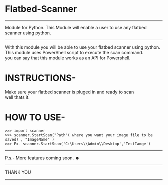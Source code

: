 # Flatbed-Scanner


---------------------------------------------------------------------------------------------------
   Module for Python. This Module will enable a user to use any flatbed scanner using python.

---------------------------------------------------------------------------------------------------


With this module you will be able to use your flatbed scanner using python.                       
This module uses PowerShell script to execute the scan command.                          
you can say that this module works as an API for Powershell.                


# INSTRUCTIONS-

Make sure your flatbed scanner is pluged in and ready to scan                                                  
well thats it.


# HOW TO USE-
    ‎>>> import scanner                                                   
    ‎>>> scanner.StartScan("Path"( where you want your image file to be saved) , "ImageName" )                     
    ‎>>> Ex- scanner.StartScan('C:\Users\\Admin\\Desktop','TestIamge')                



---------------------------------------------------------------------------------------------------

P.s.- More features coming soon. ☻

---------------------------------------------------------------------------------------------------


 THANK YOU

---------------------------------------------------------------------------------------------------
